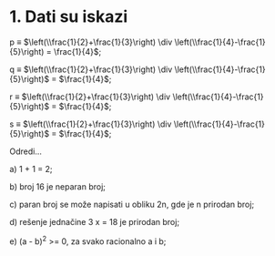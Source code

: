 # 1. Dati su iskazi 

p $\equiv$ $\left(\\frac{1}{2}+\frac{1}{3}\right) \div \left(\\frac{1}{4}-\frac{1}{5}\right) = \frac{1}{4}$; 

q $\equiv$ $\left(\\frac{1}{2}+\frac{1}{3}\right) \div \left(\\frac{1}{4}-\frac{1}{5}\right)$ = $\frac{1}{4}$; 

r $\equiv$ $\left(\\frac{1}{2}+\frac{1}{3}\right) \div \left(\\frac{1}{4}-\frac{1}{5}\right)$ = $\frac{1}{4}$; 

s $\equiv$ $\left(\\frac{1}{2}+\frac{1}{3}\right) \div \left(\\frac{1}{4}-\frac{1}{5}\right)$ = $\frac{1}{4}$;

Odredi...

a) 1 + 1 = 2;

b) broj 16 je neparan broj;

c) paran broj se može napisati u obliku 2n, gde je n prirodan broj;

d) rešenje jednačine 3 x = 18 je prirodan broj;

e) (a - b)<sup>2</sup> >= 0, za svako racionalno a i b;
